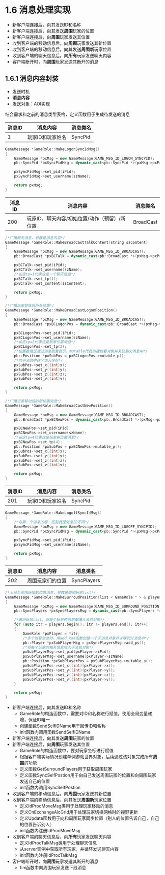 # 1.6 消息处理实现

+ 新客户端连接后，向其发送ID和名称
+ 新客户端连接后，向其发送**周围**玩家的位置
+ 新客户端连接后，向**周围**玩家发送其位置
+ 收到客户端的移动信息后，向**周围**玩家发送其新位置
+ 收到客户端的移动信息后，向其发送**周围新**玩家位置
+ 收到客户端的聊天信息后，向**所有**玩家发送聊天内容
+ 客户端断开时，向**周围**玩家发送其断开的消息

## 1.6.1 消息内容封装

+ 发送时机
+ **消息内容**
+ 发送对象：AOI实现

结合需求和之前的消息类型表格，定义函数用于生成待发送的消息

| 消息ID | 消息内容 | 消息类名 |
| --- | --- | --- |
| 1 | 玩家ID和玩家姓名 | SyncPid |

```cpp
GameMessage *GameRole::MakeLogonSyncIdMsg()
{
    GameMessage *pxMsg = new GameMessage(GAME_MSG_ID_LOGON_SYNCPID);
    pb::SyncPid *pxSyncPidMsg = dynamic_cast<pb::SyncPid *>(pxMsg->pxProtoBufMsg);

    pxSyncPidMsg->set_pid(iPid);
    pxSyncPidMsg->set_username(szName);

    return pxMsg;
}
```

| 消息ID | 消息内容 | 消息类名 |
| --- | --- | --- |
| 200 | 玩家ID，聊天内容/初始位置/动作（预留）/新位置 | BroadCast |

```cpp
/*广播聊天消息，参数是消息内容*/
GameMessage *GameRole::MakeBroadCastTalkContent(string szContent)
{
    GameMessage *pxMsg = new GameMessage(GAME_MSG_ID_BROADCAST);
    pb::BroadCast *pxBCTalk = dynamic_cast<pb::BroadCast *>(pxMsg->pxProtoBufMsg);

    pxBCTalk->set_pid(iPid);
    pxBCTalk->set_username(szName);
    /*设定tp=1代表这是一个聊天信息*/
    pxBCTalk->set_tp(1);
    pxBCTalk->set_content(szContent);

    return pxMsg;
}

/*广播玩家登陆后所处位置*/
GameMessage *GameRole::MakeBroadCastLogonPosition()
{
    GameMessage *pxMsg = new GameMessage(GAME_MSG_ID_BROADCAST);
    pb::BroadCast *pxBCLogonPos = dynamic_cast<pb::BroadCast *>(pxMsg->pxProtoBufMsg);

    pxBCLogonPos->set_pid(iPid);
    pxBCLogonPos->set_username(szName);
    /*设定tp=2代表这是玩家位置消息*/
    pxBCLogonPos->set_tp(2);
    /*位置数据是通过消息嵌套表示，mutable代表创建嵌套对象并关联到父消息中*/
    pb::Position *pxSubPos = pxBCLogonPos->mutable_p();
    /*向子消息中逐个填入坐标*/
    pxSubPos->set_x((int)x);
    pxSubPos->set_y((int)y);
    pxSubPos->set_z((int)z);
    pxSubPos->set_v((int)v);

    return pxMsg;
}

/*广播玩家移动后的新位置消息*/
GameMessage *GameRole::MakeBroadCastNewPosition()
{
    GameMessage *pxMsg = new GameMessage(GAME_MSG_ID_BROADCAST);
    pb::BroadCast *pxBCNewPos = dynamic_cast<pb::BroadCast *>(pxMsg->pxProtoBufMsg);

    pxBCNewPos->set_pid(iPid);
    pxBCNewPos->set_username(szName);
    /*设定tp=4代表这是玩家新位置消息*/
    pxBCNewPos->set_tp(4);
    pb::Position *pxSubPos = pxBCNewPos->mutable_p();
    pxSubPos->set_x((int)x);
    pxSubPos->set_y((int)y);
    pxSubPos->set_z((int)z);
    pxSubPos->set_v((int)v);

    return pxMsg;
}
```

| 消息ID | 消息内容 | 消息类名 |
| --- | --- | --- |
| 201 | 玩家ID和玩家姓名 | SyncPid |

```cpp
GameMessage *GameRole::MakeLogoffSyncIdMsg()
{
    /*与第一个消息的唯一区别就是消息ID不同*/
    GameMessage *pxMsg = new GameMessage(GAME_MSG_ID_LOGOFF_SYNCPID);
    pb::SyncPid *pxSyncPidMsg = dynamic_cast<pb::SyncPid *>(pxMsg->pxProtoBufMsg);

    pxSyncPidMsg->set_pid(iPid);
    pxSyncPidMsg->set_username(szName);

    return pxMsg;
}
```

| 消息ID | 消息内容 | 消息类名 |
| --- | --- | --- |
| 202 | 周围玩家们的位置 | SyncPlayers |

```cpp
/*上线后周围玩家的位置消息，参数是周围玩家list*/
GameMessage *GameRole::MakeSurroudPosition(list < GameRole * > & players)
{
    GameMessage *pxMsg = new GameMessage(GAME_MSG_ID_SURROUND_POSITION);
    pb::SyncPlayers *pxSyncPlayersMsg = dynamic_cast<pb::SyncPlayers *>(pxMsg->pxProtoBufMsg);

    /*遍历玩家list，将每个玩家的信息都填入消息对象*/
    for (auto itr = players.begin(); itr != players.end(); itr++)
    {
        GameRole *pxPlayer = *itr;
        /*多个嵌套消息时，用add_XXX函数创建一个子消息对象并关联到父消息中*/
        pb::Player *pxSubPlayerMsg = pxSyncPlayersMsg->add_ps();
        /*将每个玩家的相关信息填入子消息对象*/
        pxSubPlayerMsg->set_pid(pxPlayer->iPid);
        pxSubPlayerMsg->set_username(pxPlayer->szName);
        pb::Position *pxSubPlayerPos = pxSubPlayerMsg->mutable_p();
        pxSubPlayerPos->set_x((int)(pxPlayer->x));
        pxSubPlayerPos->set_y((int)(pxPlayer->y));
        pxSubPlayerPos->set_z((int)(pxPlayer->z));
        pxSubPlayerPos->set_v((int)(pxPlayer->v));
    }

    return pxMsg;
}
```

+ 新客户端连接后，向其发送ID和名称
  - GameRole的构造函数中，需要对ID和名称进行赋值，使用全局变量递增，保证ID唯一
  - 创建函数SendSelfIDName用于回传ID和名称
  - init函数内调用函数SendSelfIDName
+ 新客户端连接后，向其发送**周围**玩家的位置
+ 新客户端连接后，向**周围**玩家发送其位置
  - GameRole的构造函数中，要对玩家坐标进行赋值
  - 根据客户端实际情况创建单例游戏世界对象，后续通过该对象完成所有**周围**的功能
  - 定义函数GetSurroundPlayers用于获取周围玩家
  - 定义函数SyncSelfPostion用于向自己发送周围玩家的位置和向周围玩家发送自己的位置
  - init函数内调用SyncSelfPostion
+ 收到客户端的移动信息后，向**周围**玩家发送其新位置
+ 收到客户端的移动信息后，向其发送**周围新**玩家位置
  - 定义IdProcMoveMsg类用于处理玩家移动的消息
  - 定义OnExchangeAioGrid用于处理玩家切换网格时的视野更新
  - 定义Update函数用于向和周围玩家同步位置（别人的位置告诉自己，自己的位置告诉别人）
  - init函数内注册IdProcMoveMsg
+ 收到客户端的聊天信息后，向**所有**玩家发送聊天内容
  - 定义IdProcTalkMsg类用于处理聊天信息
  - 从server实例中获取所有玩家，并循环发送聊天内容
  - init函数内注册IdProcTalkMsg
+ 客户端断开时，向**周围**玩家发送其断开的消息
  - fini函数中向周围玩家发送下线消息




